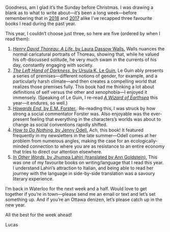 Goodness, am I glad it’s the Sunday before Christmas. I was drawing a blank as to what to write about—it’s been a long week—before remembering that in [2018](https://lucascherkewski.com/hit-and-miss/68-reading-writing-healing/) and [2017](https://lucascherkewski.com/hit-and-miss/16-three-welcome-books/) alike I’ve recapped three favourite books I read during the past year. 

This year, I couldn’t choose just three, so here are five (ordered by when I read them):

1. [_Henry David Thoreau: A Life_, by Laura Dassow Walls.](https://www.goodreads.com/book/show/31939387-henry-david-thoreau) Walls nuances the normal caricatural portraits of Thoreau, showing that, while he valued his oft-discussed solitude, he very much swam in the currents of his day, constantly engaging with society.
2. [_The Left Hand of Darkness_, by Ursula K. Le Guin.](https://www.goodreads.com/book/show/18423.The_Left_Hand_of_Darkness) Le Guin ably presents a series of premises—different notions of gender, for example, and a particularly harsh climate—and then creates a compelling world that realizes those premises fully. This book had me thinking a lot about definitions of self versus the other and xenophobia—I enjoyed it immensely. (Speaking of Le Guin, I re-read [_A Wizard of Earthsea_](https://www.goodreads.com/book/show/13642.A_Wizard_of_Earthsea) this year—it endures, so well.)
3. [_Howards End_, by E.M. Forster.](https://www.goodreads.com/book/show/398026.Howards_End). Re-reading this, I was struck by how strong a social commentator Forster was. Also enjoyable was the ever-present feeling that everything in the characters’s worlds was about to change as social conventions rapidly shifted. 
4. [_How to Do Nothing_, by Jenny Odell.](https://www.goodreads.com/book/show/42771901-how-to-do-nothing) Ach, this book! It featured frequently in my newsletters in the late summer—Odell comes at her problem from numerous angles, making the case for an ecologically-minded connection to where you are as resistance to an entire economy that tries to direct our attention elsewhere. 
4. [_In Other Words_, by Jhumpa Lahiri (translated by Ann Goldstein).](https://www.goodreads.com/book/show/27272231-in-other-words) This was one of my favourite books on writing/language that I read this year. I understand Lahiri’s attraction to Italian, and being able to read her journey with the language in side-by-side translation was a savoury literary experience.

I’m back in Waterloo for the next week and a half. Would love to get together if you’re in town—please send me an email or text and let’s set something up. And if you’re an Ottawa denizen, let’s please catch up in the new year.

All the best for the week ahead!

Lucas